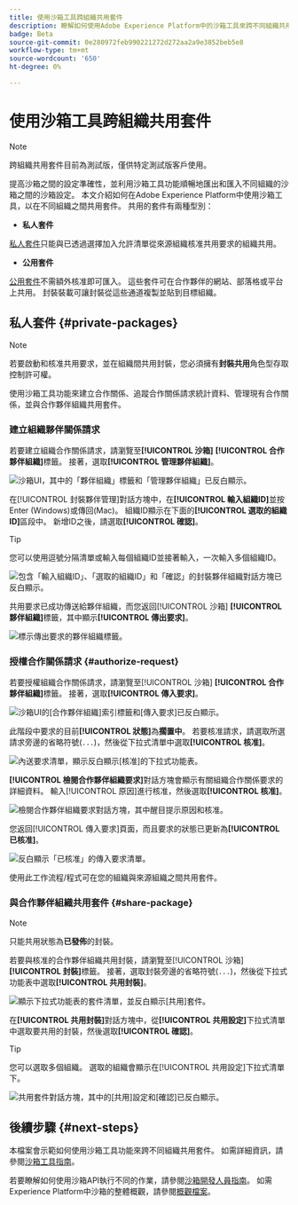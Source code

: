 ```yaml
---
title: 使用沙箱工具跨組織共用套件
description: 瞭解如何使用Adobe Experience Platform中的沙箱工具來跨不同組織共用套件。
badge: Beta
source-git-commit: 0e280972feb990221272d272aa2a9e3852beb5e8
workflow-type: tm+mt
source-wordcount: '650'
ht-degree: 0%

---
```


# 使用沙箱工具跨組織共用套件

>[!NOTE]
>
>跨組織共用套件目前為測試版，僅供特定測試版客戶使用。

提高沙箱之間的設定準確性，並利用沙箱工具功能順暢地匯出和匯入不同組織的沙箱之間的沙箱設定。 本文介紹如何在Adobe Experience Platform中使用沙箱工具，以在不同組織之間共用套件。 共用的套件有兩種型別：

- **私人套件**

[私人套件](#private-packages)只能與已透過選擇加入允許清單從來源組織核准共用要求的組織共用。

- **公用套件**

[公用套件](./sandbox-tooling.md/#export-and-import-an-entire-sandbox)不需額外核准即可匯入。 這些套件可在合作夥伴的網站、部落格或平台上共用。 封裝裝載可讓封裝從這些通道複製並貼到目標組織。

## 私人套件 {#private-packages}

>[!NOTE]
>
>若要啟動和核准共用要求，並在組織間共用封裝，您必須擁有&#x200B;**封裝共用**&#x200B;角色型存取控制許可權。

使用沙箱工具功能來建立合作關係、追蹤合作關係請求統計資料、管理現有合作關係，並與合作夥伴組織共用套件。

### 建立組織夥伴關係請求

若要建立組織合作關係請求，請瀏覽至&#x200B;**[!UICONTROL 沙箱]** **[!UICONTROL 合作夥伴組織]**&#x200B;標籤。 接著，選取&#x200B;**[!UICONTROL 管理夥伴組織]**。

![沙箱UI，其中的「夥伴組織」標籤和「管理夥伴組織」已反白顯示。](../images/ui/sandbox-tooling/private-manage-partner-orgs.png)

在[!UICONTROL 封裝夥伴管理]對話方塊中，在&#x200B;**[!UICONTROL 輸入組織ID]**&#x200B;並按Enter (Windows)或傳回(Mac)。 組織ID顯示在下面的&#x200B;**[!UICONTROL 選取的組織ID]**&#x200B;區段中。 新增ID之後，請選取&#x200B;**[!UICONTROL 確認]**。

>[!TIP]
>
>您可以使用逗號分隔清單或輸入每個組織ID並接著輸入，一次輸入多個組織ID。

![包含「輸入組織ID」、「選取的組織ID」和「確認」的封裝夥伴組織對話方塊已反白顯示。](../images/ui/sandbox-tooling/private-enter-org-id.png)

共用要求已成功傳送給夥伴組織，而您返回[!UICONTROL 沙箱] **[!UICONTROL 夥伴組織]**&#x200B;標籤，其中顯示&#x200B;**[!UICONTROL 傳出要求]**。

![標示傳出要求的夥伴組織標籤。](../images/ui/sandbox-tooling/private-outgoing-request.png)

### 授權合作關係請求 {#authorize-request}

若要授權組織合作關係請求，請瀏覽至[!UICONTROL 沙箱] **[!UICONTROL 合作夥伴組織]**&#x200B;標籤。 接著，選取&#x200B;**[!UICONTROL 傳入要求]**。

![沙箱UI的[合作夥伴組織]索引標籤和[傳入要求]已反白顯示。](../images/ui/sandbox-tooling/private-authorise-partner-org.png)

此階段中要求的目前&#x200B;**[!UICONTROL 狀態]**&#x200B;為&#x200B;**擱置中**。 若要核准請求，請選取所選請求旁邊的省略符號(`...`)，然後從下拉式清單中選取&#x200B;**[!UICONTROL 核准]**。

![內送要求清單，顯示反白顯示[核准]的下拉式功能表。](../images/ui/sandbox-tooling/private-approve-partner-org.png)

**[!UICONTROL 檢閱合作夥伴組織要求]**&#x200B;對話方塊會顯示有關組織合作關係要求的詳細資料。 輸入[!UICONTROL 原因]進行核准，然後選取&#x200B;**[!UICONTROL 核准]**。

![檢閱合作夥伴組織要求對話方塊，其中醒目提示原因和核准。](../images/ui/sandbox-tooling/private-approval-partner-org.png)

您返回[!UICONTROL 傳入要求]頁面，而且要求的狀態已更新為&#x200B;**[!UICONTROL 已核准]**。

![反白顯示「已核准」的傳入要求清單。](../images/ui/sandbox-tooling/private-approved-partner-org.png)

使用此工作流程/程式可在您的組織與來源組織之間共用套件。

### 與合作夥伴組織共用套件 {#share-package}

>[!NOTE]
>
>只能共用狀態為&#x200B;**已發佈**&#x200B;的封裝。

若要與核准的合作夥伴組織共用封裝，請瀏覽至[!UICONTROL 沙箱] **[!UICONTROL 封裝]**&#x200B;標籤。 接著，選取封裝旁邊的省略符號(`...`)，然後從下拉式功能表中選取&#x200B;**[!UICONTROL 共用封裝]**。

![顯示下拉式功能表的套件清單，並反白顯示[共用]套件。](../images/ui/sandbox-tooling/private-share-package.png)

在&#x200B;**[!UICONTROL 共用封裝]**&#x200B;對話方塊中，從&#x200B;**[!UICONTROL 共用設定]**&#x200B;下拉式清單中選取要共用的封裝，然後選取&#x200B;**[!UICONTROL 確認]**。

>[!TIP]
>
>您可以選取多個組織。 選取的組織會顯示在[!UICONTROL 共用設定]下拉式清單下。

![共用套件對話方塊，其中的[共用]設定和[確認]已反白顯示。](../images/ui/sandbox-tooling/private-share-package-confirm.png)

## 後續步驟 {#next-steps}

本檔案會示範如何使用沙箱工具功能來跨不同組織共用套件。 如需詳細資訊，請參閱[沙箱工具指南](../ui/sandbox-tooling.md)。

若要瞭解如何使用沙箱API執行不同的作業，請參閱[沙箱開發人員指南](../api/getting-started.md)。 如需Experience Platform中沙箱的整體概觀，請參閱[概觀檔案](../home.md)。
